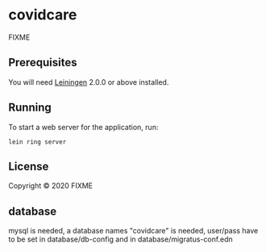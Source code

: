 # covidcare

FIXME

## Prerequisites

You will need [Leiningen][] 2.0.0 or above installed.

[leiningen]: https://github.com/technomancy/leiningen

## Running

To start a web server for the application, run:

    lein ring server

## License

Copyright © 2020 FIXME

## database

mysql is needed, a database names "covidcare" is needed, user/pass have to be set in database/db-config and in database/migratus-conf.edn